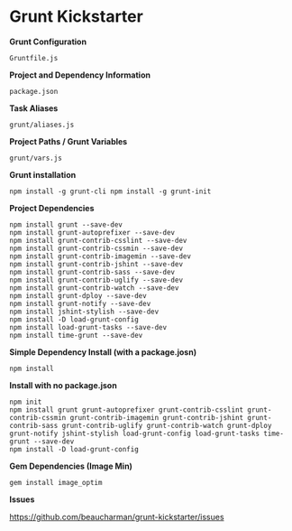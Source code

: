 # Grunt Kickstarter

**Grunt Configuration**

`Gruntfile.js`

**Project and Dependency Information**

`package.json`

**Task Aliases**

`grunt/aliases.js`

**Project Paths / Grunt Variables**

`grunt/vars.js`


**Grunt installation**

``
npm install -g grunt-cli
npm install -g grunt-init
``

**Project Dependencies**

```
npm install grunt --save-dev
npm install grunt-autoprefixer --save-dev
npm install grunt-contrib-csslint --save-dev
npm install grunt-contrib-cssmin --save-dev
npm install grunt-contrib-imagemin --save-dev
npm install grunt-contrib-jshint --save-dev
npm install grunt-contrib-sass --save-dev
npm install grunt-contrib-uglify --save-dev
npm install grunt-contrib-watch --save-dev
npm install grunt-dploy --save-dev
npm install grunt-notify --save-dev
npm install jshint-stylish --save-dev
npm install -D load-grunt-config
npm install load-grunt-tasks --save-dev
npm install time-grunt --save-dev
```

**Simple Dependency Install (with a package.josn)**

```
npm install
```

**Install with no package.json**

```
npm init
npm install grunt grunt-autoprefixer grunt-contrib-csslint grunt-contrib-cssmin grunt-contrib-imagemin grunt-contrib-jshint grunt-contrib-sass grunt-contrib-uglify grunt-contrib-watch grunt-dploy grunt-notify jshint-stylish load-grunt-config load-grunt-tasks time-grunt --save-dev
npm install -D load-grunt-config
```

**Gem Dependencies (Image Min)**

``
gem install image_optim
``

**Issues**

https://github.com/beaucharman/grunt-kickstarter/issues